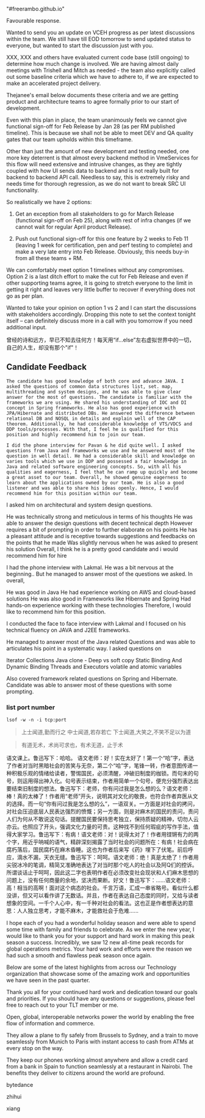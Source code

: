 "#freerambo.github.io" 

Favourable response. 


Wanted to send you an update on VCEH progress as per latest discussions within the team. We still have till EOD tomorrow to send updated status to everyone, but wanted to start the discussion just with you.
 
XXX, XXX and others have evaluated current code base (still ongoing) to determine how much change is involved. We are having almost daily meetings with Trishell and Mitch as needed - the team also explicitly called out some baseline criteria which we have to adhere to, if we are expected to make an accelerated project delivery.
 
Thejanee's email below documents these criteria and we are getting product and architecture teams to agree formally prior to our start of development.
 
Even with this plan in place, the team unanimously feels we cannot give functional sign-off for Feb Release by Jan 28 (as per RM published timeline). This is because we shall not be able to meet DEV and QA quality gates that our team upholds within this timeframe.
 
Other than just the amount of new development and testing needed, one more key deterrent is that almost every backend method in VmeServices for this flow will need extensive and intrusive changes, as they are tightly coupled with how UI sends data to backend and is not really built for backend to backend API call. Needless to say, this is extremely risky and needs time for thorough regression, as we do not want to break SRC UI functionality.
 
 
So realistically we have 2 options:
 
1. Get an exception from all stakeholders to go for March Release (functional sign-off on Feb 25), along with rest of infra changes (if we cannot wait for regular April product Release).
 
2. Push out functional sign-off for this one feature by 2 weeks to Feb 11 (leaving 1 week for certification, pen and perf testing to complete) and make a very late entry into Feb Release. Obviously, this needs buy-in from all these teams + RM.
 
We can comfortably meet option 1 timelines without any compromises. Option 2 is a last ditch effort to make the cut for Feb Release and even if other supporting teams agree, it is going to stretch everyone to the limit in getting it right and leaves very little buffer to recover if everything does not go as per plan.
 
 
Wanted to take your opinion on option 1 vs 2 and I can start the discussions with stakeholders accordingly. Dropping this note to set the context tonight itself – can definitely discuss more in a call with you tomorrow if you need additional input.

曾经的诗和远方，早已不知去往何方！每天用“if…else”左右虚拟世界中的一切，自己的人生，却没有那个"if"！




## Candidate Feedback

`The candidate has good knowledge of both core and advance JAVA. I asked the questions of common data structures list, set. map, multithreading and system designs, and he was able to give clear answer for the most of questions. The candidate is familiar with the frameworks we are using. He shared his understanding of IOC and DI concept in Spring frameworks. He also has good experience with JPA/Hibernate and distributed DBs. He answered the difference between relational DB and NOSQL in details and explain well of the CAP theorem. Additionally, he had considerable knowledge of VTS/VDCS and DDP tools/processes. With that, I feel he is qualified for this position and highly recommend him to join our team.`


```
I did the phone interview for Pavan & he did quite well. I asked questions from Java and frameworks we use and he answered most of the question in well detail. He had a considerable skill and knowledge on varies tools which we use in DDP and possessed a fair knowledge in Java and related software engineering concepts. So, with all his qualities and eagerness, I feel that he can ramp up quickly and become a great asset to our team. Overall, he showed genuine eagerness to learn about the applications owned by our team. He is also a good listener and was able to share his ideas openly. Hence, I would recommend him for this position within our team.

```


I asked him on architectural and system design questions.

He was technically strong and meticulous in terms of his thoughts
He was able to answer the design questions with decent technical depth
However requires a bit of prompting in order to further elaborate on his points
He has a pleasant attitude and is receptive towards suggestions and feedbacks on the points that he made
Was slightly nervous when he was asked to present his solution
Overall, I think he is a pretty good candidate and i would recommend him for hire



I had the phone interview with Lakmal. He was a bit nervous at the beginning.. But he managed to answer most of the questions we asked. In overall,

He was good in Java
He had experience working on AWS and cloud-based solutions
He was also good in Frameworks like Hibernate and Spring
Had hands-on experience working with these technologies
Therefore, I would like to recommend him for this position.


I conducted the face to face interview with Lakmal and I focused on his technical fluency on JAVA and J2EE frameworks.

He managed to answer most of the Java related Questions and was able to articulates his point in a systematic way. I asked questions on

Iterator
Collections
Java clone - Deep vs soft copy
Static Binding And Dynamic Binding
Threads and Executors
volatile and atomic variables

Also covered framework related questions on Spring and Hibernate. Candidate was able to answer most of these questions with some prompting.


### list port number 
```
lsof -w -n -i tcp:port

```

> 上士闻道,勤而行之 中士闻道,若存若亡 下士闻道,大笑之,不笑不足以为道

> 有道无术，术尚可求也，有术无道，止于术



语文课上。鲁迅写下：哈哈。
语文老师：好！实在太好了！第一个“哈”字，表达了作者对当时黑暗社会的苦笑与无奈，第二个“哈”字，笔锋一转，作者意图传递一种积极乐观的情绪给读者，警惕国民，必须清醒，冲破旧制度的枷锁。而句末的句号，则运用得出神入化。句号表示结束，作者用简单一个句号，便充分强烈表达出要结束旧制度的想法。鲁迅写下：老师，你有问过我是怎么想的么？语文老师：棒！真的太棒了！作者用“老师”开头，说明其对文化的敬畏，也符合作者弃医从文的选择。而一句“你有问过我是怎么想的么”，一语双关。一方面是对社会的拷问，对社会压迫底层人民表达强烈的愤慨；另一方面，则是对麻木的国民的责问，责问人们为何从不敢说这句话。提醒国民要保持思考独立，保持质疑的精神，切勿人云亦云。也照应了开头，强调文化力量的可贵。这种找不到任何瑕疵的写作手法，值得大家学习。鲁迅写下：有病！语文老师：对！说得太对了！作者用铿锵有力的两个字，用近乎呐喊的语气，精辟深刻揭露了当时社会的问题所在：有病！社会病在腐朽落后，国民腐朽在麻木昏睡。这也为作者后来写《药》埋下了伏笔。前后呼应，滴水不漏，天衣无缝。鲁迅写下：呵呵。语文老师：绝！真是太绝了！作者用尖锐冰冷的笔调，精简又准确地表达了对当时那个吃人的社会以及阿Q们的控诉。所谓谈话止于呵呵，因此这二字也表明作者在必须改变社会现状和人们麻木思想的问题上，没有任何商量的余地，坚决而果断。好文！鲁迅写下：......语文老师：高！相当的高啊！面对这个病态的社会。千言万语，汇成一串省略号。看似什么都没讲，但又可以看作讲了无数话。并且，作者在表达自己态度的同时，又给与读者想象的空间。一千个人心中，有一千种对社会的看法。这也正是作者想表达的意思：人人独立思考，才能不麻木，才能救社会于危难......


I hope each of you had a wonderful holiday season and were able to spend some time with family and friends to celebrate. As we enter the new year, I would like to thank you for your support and hard work in making this peak season a success. Incredibly, we saw 12 new all-time peak records for global operations metrics. Your hard work and efforts were the reason we had such a smooth and flawless peak season once again.

Below are some of the latest highlights from across our Technology organization that showcase some of the amazing work and opportunities we have seen in the past quarter.



Thank you all for your continued hard work and dedication toward our goals and priorities. If you should have any questions or suggestions, please feel free to reach out to your TLT member or me.





Open, global, interoperable networks power the world by enabling the free flow of information and commerce. 

They allow a plane to fly safely from Brussels to Sydney, and a train to move seamlessly from Munich to Paris with instant access to cash from ATMs at every stop on the way. 

They keep our phones working almost anywhere and allow a credit card from a bank in Spain to function seamlessly at a restaurant in Nairobi. The benefits they deliver to citizens around the world are profound. 



bytedance

zhihui

xiang

